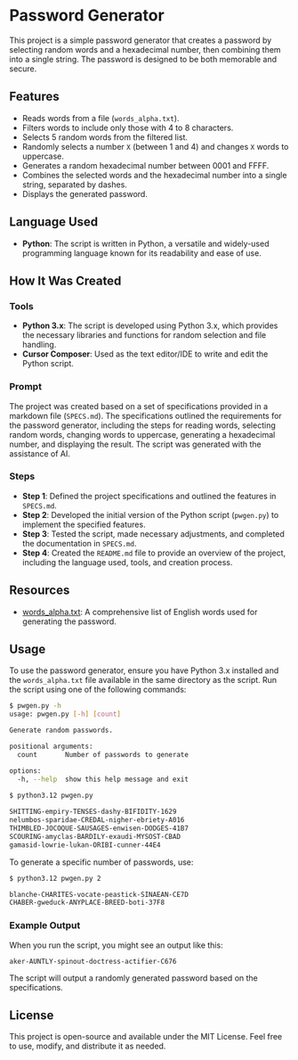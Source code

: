 # Password Generator

This project is a simple password generator that creates a password by selecting random words and a hexadecimal number, then combining them into a single string. The password is designed to be both memorable and secure.

## Features

- Reads words from a file (`words_alpha.txt`).
- Filters words to include only those with 4 to 8 characters.
- Selects 5 random words from the filtered list.
- Randomly selects a number `X` (between 1 and 4) and changes `X` words to uppercase.
- Generates a random hexadecimal number between 0001 and FFFF.
- Combines the selected words and the hexadecimal number into a single string, separated by dashes.
- Displays the generated password.

## Language Used

- **Python**: The script is written in Python, a versatile and widely-used programming language known for its readability and ease of use.

## How It Was Created

### Tools

- **Python 3.x**: The script is developed using Python 3.x, which provides the necessary libraries and functions for random selection and file handling.
- **Cursor Composer**: Used as the text editor/IDE to write and edit the Python script.

### Prompt

The project was created based on a set of specifications provided in a markdown file (`SPECS.md`). The specifications outlined the requirements for the password generator, including the steps for reading words, selecting random words, changing words to uppercase, generating a hexadecimal number, and displaying the result. The script was generated with the assistance of AI.

### Steps

- **Step 1**: Defined the project specifications and outlined the features in `SPECS.md`.
- **Step 2**: Developed the initial version of the Python script (`pwgen.py`) to implement the specified features.
- **Step 3**: Tested the script, made necessary adjustments, and completed the documentation in `SPECS.md`.
- **Step 4**: Created the `README.md` file to provide an overview of the project, including the language used, tools, and creation process.

## Resources

- [words_alpha.txt](https://github.com/dwyl/english-words/blob/master/words_alpha.txt): A comprehensive list of English words used for generating the password.

## Usage

To use the password generator, ensure you have Python 3.x installed and the `words_alpha.txt` file available in the same directory as the script. Run the script using one of the following commands:

```bash
$ pwgen.py -h
usage: pwgen.py [-h] [count]

Generate random passwords.

positional arguments:
  count       Number of passwords to generate

options:
  -h, --help  show this help message and exit
  
$ python3.12 pwgen.py

SHITTING-empiry-TENSES-dashy-BIFIDITY-1629
nelumbos-sparidae-CREDAL-nigher-ebriety-A016
THIMBLED-JOCOQUE-SAUSAGES-enwisen-DODGES-41B7
SCOURING-amyclas-BARDILY-exaudi-MYSOST-CBAD
gamasid-lowrie-lukan-ORIBI-cunner-44E4
```

To generate a specific number of passwords, use:

```bash
$ python3.12 pwgen.py 2

blanche-CHARITES-vocate-peastick-SINAEAN-CE7D
CHABER-gweduck-ANYPLACE-BREED-boti-37F8
```

### Example Output

When you run the script, you might see an output like this:

```
aker-AUNTLY-spinout-doctress-actifier-C676
```

The script will output a randomly generated password based on the specifications.

## License

This project is open-source and available under the MIT License. Feel free to use, modify, and distribute it as needed.
